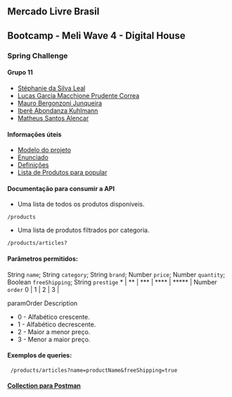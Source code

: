 ## Mercado Livre Brasil

## Bootcamp - Meli Wave 4 - Digital House

### Spring Challenge

#### Grupo 11

- [Stéphanie da Silva Leal](https://github.com/stephleal)
- [Lucas Garcia Macchione Prudente Correa](https://github.com/LucasGarcia97)
- [Mauro Bergonzoni Junqueira](https://github.com/mbjunqueiraweb)
- [Iberê Abondanza Kuhlmann](https://github.com/ikuhlmann-meli)
- [Matheus Santos Alencar](https://github.com/matheussalencar)

#### Informações úteis

- [Modelo do projeto](https://app.diagrams.net/#G1vXStuYDfln40WaJIKDFrRCuX_WlIKDeN)
- [Enunciado](https://drive.google.com/file/d/15zguFhJ8odRtqGYfxuYro42STlYCTpA7/view)
- [Definições](https://drive.google.com/file/d/1XXDABy-lEhF-MGQkw7Ty91WLscVJ6aQ_/view)
- [Lista de Produtos para popular](https://docs.google.com/spreadsheets/d/1VbpRtZXw6DiYoA7VETG9ezf39ghlsCq4EN0drRTxuS4/edit#gid=0)

#### Documentação para consumir a API

- Uma lista de todos os produtos disponíveis.

``` /products ```

- Uma lista de produtos filtrados por categoria.

``` /products/articles? ```

#### Parâmetros permitidos:
    
String ```name```;
String ```category```;
String ```brand```;
Number ```price```;
Number ```quantity```;
Boolean ```freeShipping```;
String ```prestige``` * | ** | *** | **** | ***** |
Number ```order``` 0 | 1 | 2 | 3 |

paramOrder Description
- 0 - Alfabético crescente.
- 1 - Alfabético decrescente.
- 2 - Maior a menor preço.
- 3 - Menor a maior preço.

#### Exemplos de queries: 
    
``` /products/articles?name=productName&freeShipping=true```

#### [Collection para Postman](https://raw.githubusercontent.com/matheussalencar/spring-challenge/master/Spring%20Challenge.postman_collection.json)
